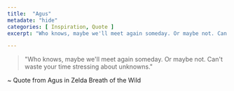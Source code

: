 ```yaml
---
title:  "Agus"
metadate: "hide"
categories: [ Inspiration, Quote ]
excerpt: "Who knows, maybe we'll meet again someday. Or maybe not. Can't waste your time stressing about unknowns."

---
```


>"Who knows, maybe we'll meet again someday. Or maybe not. Can't waste your time stressing about unknowns."

~ Quote from Agus in Zelda Breath of the Wild
